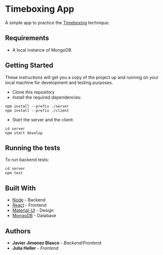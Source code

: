 # Timeboxing App

A simple app to practice the [Timeboxing](https://en.wikipedia.org/wiki/Timeboxing) technique.

## Requirements
- A local instance of MongoDB

## Getting Started

These instructions will get you a copy of the project up and running on your local machine for development and testing purposes.

- Clone this repository
- Install the required dependencies:
```
npm install --prefix ./server
npm install --prefix ./client
```
- Start the server and the client:
```
cd server
npm start develop
```

## Running the tests

To run backend tests:

```
cd server
npm test
```

## Built With

* [Node](https://nodejs.org) - Backend
* [React](https://reactjs.org) - Frontend
* [Material-UI](https://material-ui.com) - Design
* [MongoDB](https://www.mongodb.com) - Database

## Authors

* **Javier Jimenez Blasco** - *Backend/Frontend* 
* **Julia Heller** - *Frontend* 


